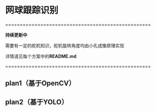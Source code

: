 <!--
 * @Description: 网球跟踪识别
 * @Author: shadow221213
 * @Date: 2023-06-11 22:23:28
 * @LastEditTime: 2023-06-12 13:47:14
-->
# 网球跟踪识别
==================================================

**持续更新中**

需要有一定的舵机知识，舵机旋转角度均由小孔成像原理实现

详情请见每个方案中的**README.md**

==================================================
## plan1（基于OpenCV）
## plan2（基于YOLO）